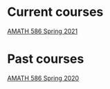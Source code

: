 # Current courses

[AMATH 586 Spring 2021](https://github.com/trogdoncourses/amath-586-2021)

# Past courses

[AMATH 586 Spring 2020](https://trogdoncourses.github.io/amath-586-2020/)
